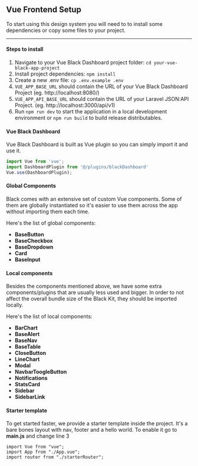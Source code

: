 ## Vue Frontend Setup

To start using this design system you will need to to install some dependencies or copy some files to your
project.

<hr>

#### Steps to install

1. Navigate to your Vue Black Dashboard project folder: `cd your-vue-black-app-project`
2. Install project dependencies: `npm install`
3. Create a new .env file: `cp .env.example .env`
4. `VUE_APP_BASE_URL` should contain the URL of your Vue Black Dashboard Project (eg. http://localhost:8080/)
5. `VUE_APP_API_BASE_URL` should contain the URL of your Laravel JSON:API Project. (eg. http://localhost:3000/api/v1)
6. Run `npm run dev` to start the application in a local development environment or `npm run build` to build release distributables.

#### Vue Black Dashboard

Vue Black Dashboard is built as Vue plugin so you can simply import it and use it.

```js
import Vue from 'vue';
import DashboardPlugin from '@/plugins/blackDashboard'
Vue.use(DashboardPlugin);
```

#### Global Components

Black comes with an extensive set of custom Vue components. Some of them are globally instantiated so
it's easier to use them across the app without importing them each time.

Here's the list of global components:

- **BaseButton**
- **BaseCheckbox**
- **BaseDropdown**
- **Card**
- **BaseInput**

#### Local components

Besides the components mentioned above, we have some extra components/plugins that are usually less used
and bigger. In order to not affect the overall bundle size of the Black Kit, they should be imported locally.

Here's the list of local components:

- **BarChart**
- **BaseAlert**
- **BaseNav**
- **BaseTable**
- **CloseButton**
- **LineChart**
- **Modal**
- **NavbarToogleButton**
- **Notifications**
- **StatsCard**
- **Sidebar**
- **SidebarLink**

#### Starter template

To get started faster, we provide a starter template inside the project. It's a bare bones
layout with nav, footer and a hello world. To enable it go to **main.js** and change line 3

```js{3}
import Vue from "vue";
import App from "./App.vue";
import router from "./starterRouter";
```
